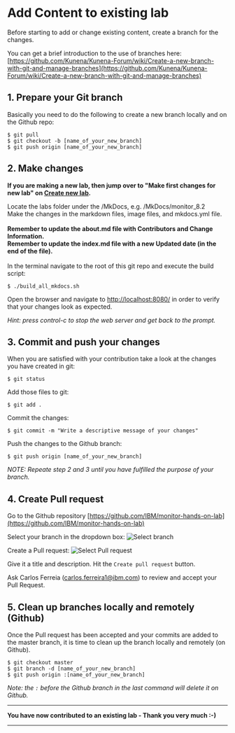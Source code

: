 # Add Content to existing lab

Before starting to add or change existing content, create a branch for the changes.

You can get a brief introduction to the use of branches here:<br>
[https://github.com/Kunena/Kunena-Forum/wiki/Create-a-new-branch-with-git-and-manage-branches](https://github.com/Kunena/Kunena-Forum/wiki/Create-a-new-branch-with-git-and-manage-branches)

## 1. Prepare your Git branch

Basically you need to do the following to create a new branch locally and on the Github repo:

    $ git pull
    $ git checkout -b [name_of_your_new_branch]
    $ git push origin [name_of_your_new_branch]

## 2. Make changes

**If you are making a new lab, then jump over to "Make first changes for new lab" on [Create new lab](../create_new/#make-first-changes-for-new-lab).**<br>

Locate the labs folder under the /MkDocs, e.g. /MkDocs/monitor_8.2<br>
Make the changes in the markdown files, image files, and mkdocs.yml file.<br>  
**Remember to update the about.md file with Contributors and Change Information.**<br>
**Remember to update the index.md file with a new Updated date (in the end of the file).**<br>
<br>
In the terminal navigate to the root of this git repo and execute the build script:

    $ ./build_all_mkdocs.sh

Open the browser and navigate to [http://localhost:8080/](http://localhost:8080/) in order to verify that your changes look as expected. 

*Hint: press control-c to stop the web server and get back to the prompt.*

## 3. Commit and push your changes

When you are satisfied with your contribution take a look at the changes you have created in git:

    $ git status

Add those files to git:

    $ git add .

Commit the changes:

    $ git commit -m "Write a descriptive message of your changes"

Push the changes to the Github branch:

    $ git push origin [name_of_your_new_branch]

*NOTE: Repeate step 2 and 3 until you have fulfilled the purpose of your branch.*


## 4. Create Pull request

Go to the Github repository [https://github.com/IBM/monitor-hands-on-lab](https://github.com/IBM/monitor-hands-on-lab)

Select your branch in the dropdown box:
![Select branch](/img/contribute/add_select_branch.png)

Create a Pull request:
![Select Pull request](/img/contribute/add_select_pull_request.png)

Give it a title and description. Hit the `Create pull request` button.

Ask Carlos Ferreia (carlos.ferreira1@ibm.com) to review and accept your Pull Request.

## 5. Clean up branches locally and remotely (Github)

Once the Pull request has been accepted and your commits are added to the master branch, it is time to clean up the branch locally and remotely (on Github).

    $ git checkout master
    $ git branch -d [name_of_your_new_branch]
    $ git push origin :[name_of_your_new_branch]

*Note: the `:` before the Github branch in the last command will delete it on Github.*

---

**You have now contributed to an existing lab - Thank you very much :-)**

---
